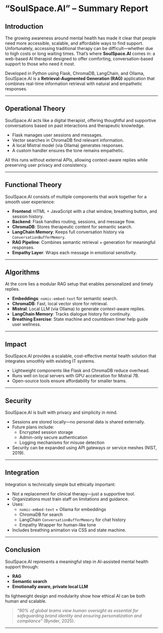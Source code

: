 # “SoulSpace.AI” – Summary Report

## Introduction

The growing awareness around mental health has made it clear that people need more accessible, scalable, and affordable ways to find support. Unfortunately, accessing traditional therapy can be difficult—whether due to high costs or long waiting times. That’s where **SoulSpace.AI** comes in: a web-based AI therapist designed to offer comforting, conversation-based support to those who need it most.

Developed in Python using Flask, ChromaDB, LangChain, and Ollama, SoulSpace.AI is a **Retrieval-Augmented Generation (RAG)** application that combines real-time information retrieval with natural and empathetic responses.

---

## Operational Theory

SoulSpace.AI acts like a digital therapist, offering thoughtful and supportive conversations based on past interactions and therapeutic knowledge.

- Flask manages user sessions and messages.
- Vector searches in ChromaDB find relevant information.
- A local Mistral model (via Ollama) generates responses.
- A custom handler ensures the tone remains empathetic.

All this runs without external APIs, allowing context-aware replies while preserving user privacy and consistency.

---

## Functional Theory

SoulSpace.AI consists of multiple components that work together for a smooth user experience:

- **Frontend**: HTML + JavaScript with a chat window, breathing button, and session history.
- **Backend**: Flask handles routing, sessions, and message flow.
- **ChromaDB**: Stores therapeutic content for semantic search.
- **LangChain Memory**: Keeps full conversation history via `ConversationBufferMemory`.
- **RAG Pipeline**: Combines semantic retrieval + generation for meaningful responses.
- **Empathy Layer**: Wraps each message in emotional sensitivity.

---

## Algorithms

At the core lies a modular RAG setup that enables personalized and timely replies.

- **Embeddings**: `nomic-embed-text` for semantic search.
- **ChromaDB**: Fast, local vector store for retrieval.
- **Mistral**: Local LLM (via Ollama) to generate context-aware replies.
- **LangChain Memory**: Tracks dialogue history for continuity.
- **Breathing Exercise**: State machine and countdown timer help guide user wellness.

---

## Impact

SoulSpace.AI provides a scalable, cost-effective mental health solution that integrates smoothly with existing IT systems.

- Lightweight components like Flask and ChromaDB reduce overhead.
- Runs well on local servers with GPU acceleration for Mistral 7B.
- Open-source tools ensure affordability for smaller teams.

---

## Security

SoulSpace.AI is built with privacy and simplicity in mind.

- Sessions are stored locally—no personal data is shared externally.
- Future plans include:
  - Encrypted session storage
  - Admin-only secure authentication
  - Logging mechanisms for misuse detection
- Security can be expanded using API gateways or service meshes (NIST, 2019).

---

## Integration

Integration is technically simple but ethically important:

- Not a replacement for clinical therapy—just a supportive tool.
- Organizations must train staff on limitations and guidance.
- Uses:
  - `nomic-embed-text` + Ollama for embeddings
  - ChromaDB for search
  - LangChain `ConversationBufferMemory` for chat history
  - Empathy Wrapper for human-like tone
- Includes breathing animation via CSS and state machine.

---

## Conclusion

SoulSpace.AI represents a meaningful step in AI-assisted mental health support through:

- **RAG**
- **Semantic search**
- **Emotionally aware, private local LLM**

Its lightweight design and modularity show how ethical AI can be both human and scalable.

> _“90% of global teams view human oversight as essential for safeguarding brand identity and ensuring personalization and compliance”_ (Bynder, 2025).

---

